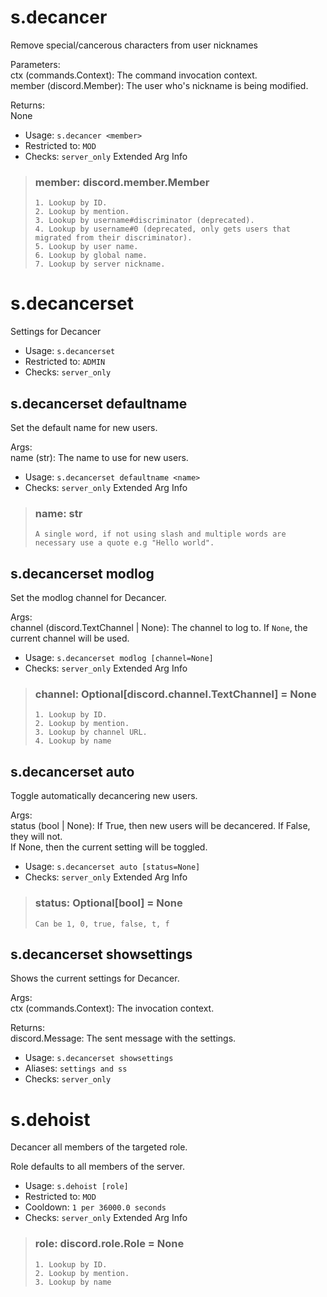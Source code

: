 # s.decancer
Remove special/cancerous characters from user nicknames<br/>

Parameters:<br/>
    ctx (commands.Context): The command invocation context.<br/>
    member (discord.Member): The user who's nickname is being modified.<br/>

Returns:<br/>
    None<br/>
 - Usage: `s.decancer <member>`
 - Restricted to: `MOD`
 - Checks: `server_only`
Extended Arg Info
> ### member: discord.member.Member
> 
> 
>     1. Lookup by ID.
>     2. Lookup by mention.
>     3. Lookup by username#discriminator (deprecated).
>     4. Lookup by username#0 (deprecated, only gets users that migrated from their discriminator).
>     5. Lookup by user name.
>     6. Lookup by global name.
>     7. Lookup by server nickname.
> 
>     
# s.decancerset
Settings for Decancer<br/>
 - Usage: `s.decancerset`
 - Restricted to: `ADMIN`
 - Checks: `server_only`
## s.decancerset defaultname
Set the default name for new users.<br/>

Args:<br/>
    name (str): The name to use for new users.<br/>
 - Usage: `s.decancerset defaultname <name>`
 - Checks: `server_only`
Extended Arg Info
> ### name: str
> ```
> A single word, if not using slash and multiple words are necessary use a quote e.g "Hello world".
> ```
## s.decancerset modlog
Set the modlog channel for Decancer.<br/>

Args:<br/>
    channel (discord.TextChannel | None): The channel to log to. If `None`, the current channel will be used.<br/>
 - Usage: `s.decancerset modlog [channel=None]`
 - Checks: `server_only`
Extended Arg Info
> ### channel: Optional[discord.channel.TextChannel] = None
> 
> 
>     1. Lookup by ID.
>     2. Lookup by mention.
>     3. Lookup by channel URL.
>     4. Lookup by name
> 
>     
## s.decancerset auto
Toggle automatically decancering new users.<br/>

Args:<br/>
    status (bool | None): If True, then new users will be decancered. If False, they will not.<br/>
        If None, then the current setting will be toggled.<br/>
 - Usage: `s.decancerset auto [status=None]`
 - Checks: `server_only`
Extended Arg Info
> ### status: Optional[bool] = None
> ```
> Can be 1, 0, true, false, t, f
> ```
## s.decancerset showsettings
Shows the current settings for Decancer.<br/>

Args:<br/>
    ctx (commands.Context): The invocation context.<br/>

Returns:<br/>
    discord.Message: The sent message with the settings.<br/>
 - Usage: `s.decancerset showsettings`
 - Aliases: `settings and ss`
 - Checks: `server_only`
# s.dehoist
Decancer all members of the targeted role.<br/>

Role defaults to all members of the server.<br/>
 - Usage: `s.dehoist [role]`
 - Restricted to: `MOD`
 - Cooldown: `1 per 36000.0 seconds`
 - Checks: `server_only`
Extended Arg Info
> ### role: discord.role.Role = None
> 
> 
>     1. Lookup by ID.
>     2. Lookup by mention.
>     3. Lookup by name
> 
>     
